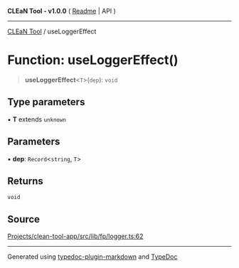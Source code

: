 **CLEaN Tool - v1.0.0** ( [Readme](../README.md) \| API )

***

[CLEaN Tool](../exports.md) / useLoggerEffect

# Function: useLoggerEffect()

> **useLoggerEffect**\<`T`\>(`dep`): `void`

## Type parameters

▪ **T** extends `unknown`

## Parameters

▪ **dep**: `Record`\<`string`, `T`\>

## Returns

`void`

## Source

[Projects/clean-tool-app/src/lib/fp/logger.ts:62](https://github.com/yuckyh/clean-tool-app/)

***

Generated using [typedoc-plugin-markdown](https://www.npmjs.com/package/typedoc-plugin-markdown) and [TypeDoc](https://typedoc.org/)
